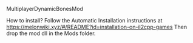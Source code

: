 MultiplayerDynamicBonesMod

How to install? Follow the Automatic Installation instructions at https://melonwiki.xyz/#/README?id=installation-on-il2cpp-games
Then drop the mod dll in the Mods folder.
